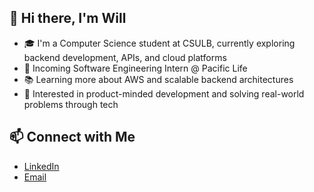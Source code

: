 ## 👋 Hi there, I'm Will 

- 🎓 I'm a Computer Science student at CSULB, currently exploring backend development, APIs, and cloud platforms
- 💼 Incoming Software Engineering Intern @ Pacific Life  
- 📚 Learning more about AWS and scalable backend architectures  
- 📌 Interested in product-minded development and solving real-world problems through tech

## 📫 Connect with Me
- [LinkedIn](https://www.linkedin.com/in/willktrinh/)
- [Email](william.k.trinh@gmail.com)
<!--
**Will-Trinh/Will-Trinh** is a ✨ _special_ ✨ repository because its `README.md` (this file) appears on your GitHub profile.

Here are some ideas to get you started:

- 🔭 I’m currently working on ...
- 🌱 I’m currently learning ...
- 👯 I’m looking to collaborate on ...
- 🤔 I’m looking for help with ...
- 💬 Ask me about ...
- 📫 How to reach me: ...
- 😄 Pronouns: ...
- ⚡ Fun fact: ...
-->
